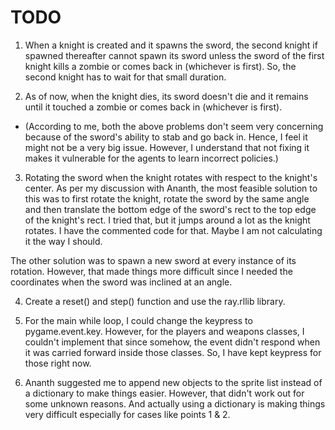 # TODO

1. When a knight is created and it spawns the sword, the second knight if spawned thereafter cannot spawn its sword unless
the sword of the first knight kills a zombie or comes back in (whichever is first). So, the second knight has to wait for
that small duration.

2. As of now, when the knight dies, its sword doesn't die and it remains until it touched a zombie or comes back in (whichever
is first). 

- (According to me, both the above problems don't seem very concerning because of the sword's ability to stab and go back in.
Hence, I feel it might not be a very big issue. However, I understand that not fixing it makes it vulnerable for the agents
to learn incorrect policies.)

3. Rotating the sword when the knight rotates with respect to the knight's center. As per my discussion with Ananth, the most feasible solution to this was to first rotate the knight, rotate the sword by the same angle and then translate the bottom edge of the sword's rect to the top edge of the knight's rect. I tried that, but it jumps around a lot as the knight rotates. 
I have the commented code for that. Maybe I am not calculating it the way I should.

The other solution was to spawn a new sword at every instance of its rotation. However, that made things more difficult since I needed the coordinates when the sword was inclined at an angle.

4. Create a reset() and step() function and use the ray.rllib library.

5. For the main while loop, I could change the keypress to pygame.event.key. However, for the players and weapons classes, 
I couldn't implement that since somehow, the event didn't respond when it was carried forward inside those classes. So, I have
kept keypress for those right now.

6. Ananth suggested me to append new objects to the sprite list instead of a dictionary to make things easier. However, that 
didn't work out for some unknown reasons. And actually using a dictionary is making things very difficult especially for cases
like points 1 & 2.